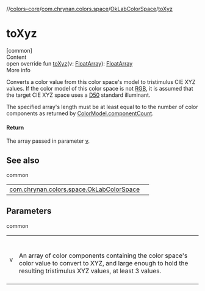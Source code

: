 //[colors-core](../../../index.md)/[com.chrynan.colors.space](../index.md)/[OkLabColorSpace](index.md)/[toXyz](to-xyz.md)



# toXyz  
[common]  
Content  
open override fun [toXyz](to-xyz.md)(v: [FloatArray](https://kotlinlang.org/api/latest/jvm/stdlib/kotlin/-float-array/index.html)): [FloatArray](https://kotlinlang.org/api/latest/jvm/stdlib/kotlin/-float-array/index.html)  
More info  


Converts a color value from this color space's model to tristimulus CIE XYZ values. If the color model of this color space is not [RGB](../-color-model/-r-g-b/index.md), it is assumed that the target CIE XYZ space uses a [D50](../-illuminant/-d50.md) standard illuminant.



The specified array's length  must be at least equal to to the number of color components as returned by [ColorModel.componentCount](../-color-model/component-count.md).



#### Return  


The array passed in parameter [v](to-xyz.md).



## See also  
  
common  
  
| | |
|---|---|
| <a name="com.chrynan.colors.space/OkLabColorSpace/toXyz/#kotlin.FloatArray/PointingToDeclaration/"></a>[com.chrynan.colors.space.OkLabColorSpace](from-xyz.md)| <a name="com.chrynan.colors.space/OkLabColorSpace/toXyz/#kotlin.FloatArray/PointingToDeclaration/"></a>|
  


## Parameters  
  
common  
  
| | |
|---|---|
| <a name="com.chrynan.colors.space/OkLabColorSpace/toXyz/#kotlin.FloatArray/PointingToDeclaration/"></a>v| <a name="com.chrynan.colors.space/OkLabColorSpace/toXyz/#kotlin.FloatArray/PointingToDeclaration/"></a><br><br>An array of color components containing the color space's color value to convert to XYZ, and large enough to hold the resulting tristimulus XYZ values, at least 3 values.<br><br>|
  
  



